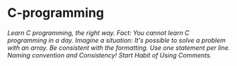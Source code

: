# C-programming

<h6>Learn C programming, the right way. Fact: You cannot learn C programming in a day. Imagine a situation: It's possible to solve a problem with an array. Be consistent with the formatting. Use one statement per line. Naming convention and Consistency! Start Habit of Using Comments.</h6>
